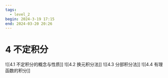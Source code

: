```yaml
---
tags:
  - level_2
begin: 2024-3-19 17:15
end: 2024-03-20 20:26
---
```

# 4 不定积分
![[4.1 不定积分的概念与性质]]
![[4.2 换元积分法]]
![[4.3 分部积分法]]
![[4.4 有理函数的积分]]